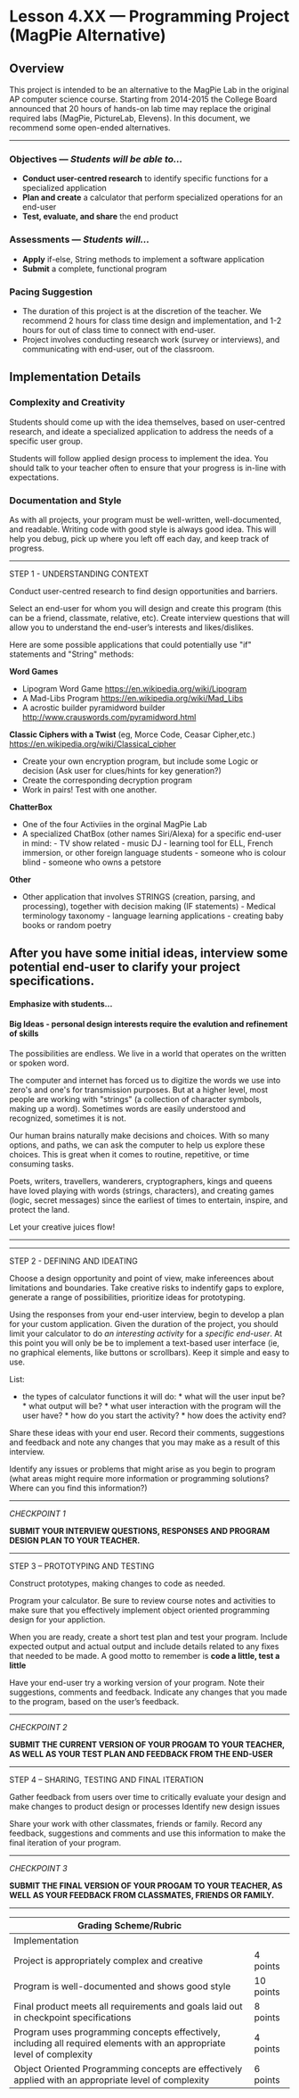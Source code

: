 Lesson 4.XX — Programming Project (MagPie Alternative)
====================================================================================================

## Overview

This project is intended to be an alternative to the MagPie Lab in the original AP computer science course.  Starting from 2014-2015 the College Board announced that 20 hours of hands-on lab time may replace the original required labs (MagPie, PictureLab, Elevens). In this document, we recommend some open-ended alternatives.

--------
### Objectives — _Students will be able to…_
- **Conduct user-centred research** to identify specific functions for a specialized application
- **Plan and create** a calculator that perform specialized operations for an end-user
- **Test, evaluate, and share** the end product

### Assessments — _Students will…_
- **Apply** if-else, String methods to implement a software application
- **Submit** a complete, functional program 

### Pacing Suggestion
- The duration of this project is at the discretion of the teacher.  We recommend 2 hours for class time design and implementation, and 1-2 hours for out of class time to connect with end-user.
- Project involves conducting research work (survey or interviews), and communicating with end-user, out of the classroom. 

## Implementation Details

### Complexity and Creativity

Students should come up with the idea themselves, based on user-centred research, and ideate a specialized application to address the needs of a specific user group. 
   
Students will follow applied design process to implement the idea.  You should talk to your teacher often to ensure that your progress is in-line with expectations.   
   
### Documentation and Style
As with all projects, your program must be well-written, well-documented, and readable.  Writing code with good style is always good idea. This will help you debug, pick up where you left off each day, and keep track of progress.

--- 

STEP 1 - UNDERSTANDING CONTEXT

Conduct user-centred research to find design opportunities and barriers.

Select an end-user for whom you will design and create this program (this can be a friend, classmate, relative, etc). Create interview questions that will allow you to understand the end-user’s interests and likes/dislikes.  

Here are some possible applications that could potentially use "if" statements and "String" methods: 

  **Word Games**
   * Lipogram Word Game  https://en.wikipedia.org/wiki/Lipogram
   * A Mad-Libs Program https://en.wikipedia.org/wiki/Mad_Libs
   * A acrostic builder pyramidword builder http://www.crauswords.com/pyramidword.html 
   
  **Classic Ciphers with a Twist**  (eg, Morce Code, Ceasar Cipher,etc.) https://en.wikipedia.org/wiki/Classical_cipher
   * Create your own encryption program, but include some Logic or decision (Ask user for clues/hints for key generation?)
   * Create the corresponding decryption program
   * Work in pairs!  Test with one another. 
   
  **ChatterBox**
   * One of the four Activiies in the orginal MagPie Lab  
   * A specialized ChatBox (other names Siri/Alexa) for a specific end-user in mind: 
            - TV show related
            - music DJ
            - learning tool for ELL, French immersion, or other foreign language students
            - someone who is colour blind
            - someone who owns a petstore
            
  **Other**
   * Other application that involves STRINGS (creation, parsing, and processing), together with decision making (IF statements)
         - Medical terminology taxonomy
         - language learning applications 
         - creating baby books or random poetry
  
After you have some initial ideas, interview some potential end-user to clarify your project specifications.
---
#### Emphasize with students...

#### Big Ideas - personal design interests require the evalution and refinement of skills

The possibilities are endless.
We live in a world that operates on the written or spoken word.

The computer and internet has forced us to digitize the words we use into zero's and one's for transmission purposes.  But at a higher level, most people are working with "strings"  (a collection of character symbols, making up a word).   Sometimes words are easily understood and recognized,  sometimes it is not.  

Our human brains naturally make decisions and choices.  With so many options, and paths, we can ask the computer to help us explore these choices.   This is great when it comes to routine, repetitive, or time consuming tasks. 

Poets, writers, travellers, wanderers, cryptographers, kings and queens have loved playing with words (strings, characters), and creating games (logic, secret messages) since the earliest of times to entertain, inspire, and protect the land. 

Let your creative juices flow! 

---

--- 

STEP 2 - DEFINING AND IDEATING

Choose a design opportunity and point of view, make infereences about limitations and boundaries.  Take creative risks to indentify gaps to explore, generate a range of possibilities, prioritize ideas for prototyping.

Using the responses from your end-user interview, begin to develop a plan for your custom application.  Given the duration of the project, you should limit your calculator to do *an interesting activity* for a *specific end-user*.  At this point you will only be be to implement a text-based user interface (ie, no graphical elements, like buttons or scrollbars).  Keep it simple and easy to use. 

List:
   *	the types of calculator functions it will do:
       * what will the user input be?
       * what output will be?
       *	what user interaction with the program will the user have?
       * how do you start the activity?
       * how does the activity end?

Share these ideas with your end user. Record their comments, suggestions and feedback and note any changes that you may make as a result of this interview.

Identify any issues or problems that might arise as you begin to program (what areas might require more information or programming solutions? Where can you find this information?) 

---
*CHECKPOINT 1*

<b> SUBMIT YOUR INTERVIEW QUESTIONS, RESPONSES AND PROGRAM DESIGN PLAN TO YOUR TEACHER. </b>

---

STEP 3 – PROTOTYPING AND TESTING

Construct prototypes, making changes to code as needed.

Program your calculator. Be sure to review course notes and activities to make sure that you effectively implement object oriented programming design for your appliction.

When you are ready, create a short test plan and test your program. Include expected output and actual output and include details related to any fixes that needed to be made.   A good motto to remember is **code a little, test a little**

Have your end-user try a working version of your program. Note their suggestions, comments and feedback. Indicate any changes that you made to the program, based on the user’s feedback.

---
*CHECKPOINT 2*

<b> SUBMIT THE CURRENT VERSION OF YOUR PROGAM TO YOUR TEACHER, AS WELL AS YOUR TEST PLAN AND FEEDBACK FROM THE END-USER </b>

---
  
STEP 4 – SHARING, TESTING AND FINAL ITERATION

Gather feedback from users over time to critically evaluate your design and make changes to product design or processes
Identify new design issues

Share your work with other classmates, friends or family. Record any feedback, suggestions and comments and use this information to make the final iteration of your program.

---
*CHECKPOINT 3*

<b>SUBMIT THE FINAL VERSION OF YOUR PROGAM TO YOUR TEACHER, AS WELL AS YOUR FEEDBACK FROM CLASSMATES, FRIENDS OR FAMILY.</b>

---

|Grading Scheme/Rubric | |
|---|---|
|Implementation| |
|Project is appropriately complex and creative|	4 points|
|Program is well-documented and shows good style|	10 points|
|Final product meets all requirements and goals laid out in checkpoint specifications|	8 points|
|Program uses programming concepts effectively, including all required elements with an appropriate level of complexity|	4 points|
|Object Oriented Programming concepts are effectively applied with an appropriate level of complexity|   	6 points|
